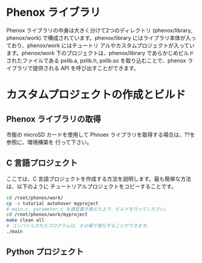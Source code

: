 # Phenox ライブラリ
Phenox ライブラリの中身は大きく分けて2つのディレクトリ (phenox/library, phenox/work) で構成されています。phenox/library にはライブラリ本体が入っており、phenox/work にはチュートリ アルやカスタムプロジェクトが入っています。phenox/work 下のプロジェクトは、phenox/library であらかじめビルドされたファイルである pxlib.a, pxlib.h, pxlib.so を取り込むことで、phenox ライブラリで提供される API を呼び出すことができます。

# カスタムプロジェクトの作成とビルド
## Phenox ライブラリの取得
市販の microSD カードを使用して Phnoex ライブラリを取得する場合は、??を参照に、環境構築を 行って下さい。
## C 言語プロジェクト
ここでは、C 言語プロジェクトを作成する方法を説明します。最も簡単な方法は、以下のように チュートリアルプロジェクトをコピーすることです。
```bash
cd /root/phenox/work/
cp -a tutorial autohover myproject
# main.c, parameter.c を適宜書き換えた上で、ビルドを行ってください。
cd /root/phenox/work/myproject
make clean all
# コンパイルされたプログラムは、その場で実行することができます。
./main
```

## Python プロジェクト
